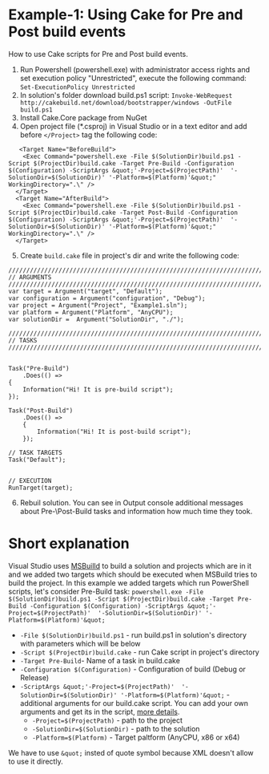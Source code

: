 # Example-1: Using Cake for Pre and Post build events

How to use Cake scripts for Pre and Post build events.

1. Run Powershell (powershell.exe) with administrator access rights and set execution policy "Unrestricted", execute the following command: `Set-ExecutionPolicy Unrestricted`
2. In solution's folder download build.ps1 script: `Invoke-WebRequest http://cakebuild.net/download/bootstrapper/windows -OutFile build.ps1`
3. Install Cake.Core package from NuGet
4. Open project file (*.csproj) in Visual Studio or in a text editor and add before `</Project>` tag the following code:
```
   <Target Name="BeforeBuild">
    <Exec Command="powershell.exe -File $(SolutionDir)build.ps1 -Script $(ProjectDir)build.cake -Target Pre-Build -Configuration $(Configuration) -ScriptArgs &quot;'-Project=$(ProjectPath)'  '-SolutionDir=$(SolutionDir)' '-Platform=$(Platform)'&quot;" WorkingDirectory=".\" />
  </Target>
  <Target Name="AfterBuild">
    <Exec Command="powershell.exe -File $(SolutionDir)build.ps1 -Script $(ProjectDir)build.cake -Target Post-Build -Configuration $(Configuration) -ScriptArgs &quot;'-Project=$(ProjectPath)'  '-SolutionDir=$(SolutionDir)' '-Platform=$(Platform)'&quot;" WorkingDirectory=".\" />
  </Target>
```
5. Create `build.cake` file in project's dir and write the following code:
```
//////////////////////////////////////////////////////////////////////////
// ARGUMENTS
//////////////////////////////////////////////////////////////////////////
var target = Argument("target", "Default");
var configuration = Argument("configuration", "Debug");
var project = Argument("Project", "Example1.sln");
var platform = Argument("Platform", "AnyCPU");
var solutionDir =  Argument("SolutionDir", "./");

//////////////////////////////////////////////////////////////////////////
// TASKS
//////////////////////////////////////////////////////////////////////////


Task("Pre-Build")
    .Does(() =>
{
    Information("Hi! It is pre-build script");
});

Task("Post-Build")
    .Does(() =>
    {
        Information("Hi! It is post-build script");
    });

// TASK TARGETS
Task("Default");


// EXECUTION
RunTarget(target);
```
6. Rebuil solution. You can see in Output console additional messages about Pre-\Post-Build tasks and information how much time they took.

# Short explanation
Visual Studio uses [MSBuilld](https://msdn.microsoft.com/library/dd393574.aspx) to build a solution and projects which are in it and we added two targets which should be executed when MSBuild tries to build the project. 
In this example we added targets which run PowerShell scripts, let's consider Pre-Build task: `powershell.exe -File $(SolutionDir)build.ps1 -Script $(ProjectDir)build.cake -Target Pre-Build -Configuration $(Configuration) -ScriptArgs &quot;'-Project=$(ProjectPath)'  '-SolutionDir=$(SolutionDir)' '-Platform=$(Platform)'&quot;`

* `-File $(SolutionDir)build.ps1` - run build.ps1 in solution's directory with parameters which will be below
* `-Script $(ProjectDir)build.cake` - run Cake script in project's directory
* `-Target Pre-Build`- Name of a task in build.cake
* `-Configuration $(Configuration)` - Configuration of build (Debug or Release)
* `-ScriptArgs &quot;'-Project=$(ProjectPath)'  '-SolutionDir=$(SolutionDir)' '-Platform=$(Platform)'&quot;` - additional arguments for our build.cake script. You can add your own arguments and get its in the script, [more details](http://cakebuild.net/docs/fundamentals/args-and-environment-vars).
  * `-Project=$(ProjectPath)` - path to the project
  * `-SolutionDir=$(SolutionDir)` - path to the solution
  * `-Platform=$(Platform)` - Target paltform (AnyCPU, x86 or x64)

We have to use `&quot;` insted of quote symbol because XML doesn't allow to use it directly.